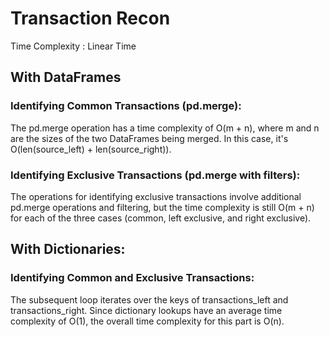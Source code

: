 # Transaction Recon

Time Complexity : Linear Time 

## With DataFrames
### Identifying Common Transactions (pd.merge):

The pd.merge operation has a time complexity of O(m + n), where m and n are the sizes of the two DataFrames being merged. In this case, it's O(len(source_left) + len(source_right)).

### Identifying Exclusive Transactions (pd.merge with filters):

The operations for identifying exclusive transactions involve additional pd.merge operations and filtering, but the time complexity is still O(m + n) for each of the three cases (common, left exclusive, and right exclusive).


## With Dictionaries:

### Identifying Common and Exclusive Transactions:

The subsequent loop iterates over the keys of transactions_left and transactions_right. Since dictionary lookups have an average time complexity of O(1), the overall time complexity for this part is O(n).

